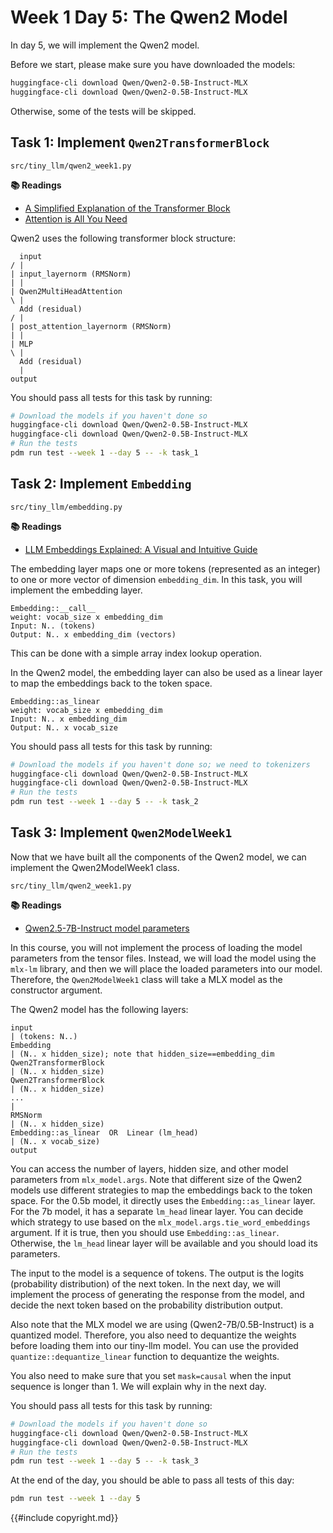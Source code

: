 # Week 1 Day 5: The Qwen2 Model

In day 5, we will implement the Qwen2 model.

Before we start, please make sure you have downloaded the models:

```bash
huggingface-cli download Qwen/Qwen2-0.5B-Instruct-MLX
huggingface-cli download Qwen/Qwen2-0.5B-Instruct-MLX
```

Otherwise, some of the tests will be skipped.

## Task 1: Implement `Qwen2TransformerBlock`

```
src/tiny_llm/qwen2_week1.py
```

**📚 Readings**

- [A Simplified Explanation of the Transformer Block](https://medium.com/@akhileshkapse/a-simplified-explanation-of-the-transformer-block-must-read-blog-for-nlp-enthusiasts-12ef240a62ac)
- [Attention is All You Need](https://arxiv.org/pdf/1706.03762)

Qwen2 uses the following transformer block structure:

```
  input
/ |
| input_layernorm (RMSNorm)
| |
| Qwen2MultiHeadAttention
\ |
  Add (residual)
/ |
| post_attention_layernorm (RMSNorm)
| |
| MLP
\ |
  Add (residual)
  |
output
```

You should pass all tests for this task by running:

```bash
# Download the models if you haven't done so
huggingface-cli download Qwen/Qwen2-0.5B-Instruct-MLX
huggingface-cli download Qwen/Qwen2-0.5B-Instruct-MLX
# Run the tests
pdm run test --week 1 --day 5 -- -k task_1
```

## Task 2: Implement `Embedding`

```
src/tiny_llm/embedding.py
```

**📚 Readings**

- [LLM Embeddings Explained: A Visual and Intuitive Guide](https://huggingface.co/spaces/hesamation/primer-llm-embedding)

The embedding layer maps one or more tokens (represented as an integer) to one or more vector of dimension `embedding_dim`.
In this task, you will implement the embedding layer.

```
Embedding::__call__
weight: vocab_size x embedding_dim
Input: N.. (tokens)
Output: N.. x embedding_dim (vectors)
```

This can be done with a simple array index lookup operation.

In the Qwen2 model, the embedding layer can also be used as a linear layer to map the embeddings back to the token space.

```
Embedding::as_linear
weight: vocab_size x embedding_dim
Input: N.. x embedding_dim
Output: N.. x vocab_size
```

You should pass all tests for this task by running:

```bash
# Download the models if you haven't done so; we need to tokenizers
huggingface-cli download Qwen/Qwen2-0.5B-Instruct-MLX
huggingface-cli download Qwen/Qwen2-0.5B-Instruct-MLX
# Run the tests
pdm run test --week 1 --day 5 -- -k task_2
```

## Task 3: Implement `Qwen2ModelWeek1`

Now that we have built all the components of the Qwen2 model, we can implement the Qwen2ModelWeek1 class.

```
src/tiny_llm/qwen2_week1.py
```

**📚 Readings**

- [Qwen2.5-7B-Instruct model parameters](https://huggingface.co/Qwen/Qwen2.5-7B-Instruct?show_file_info=model.safetensors.index.json)

In this course, you will not implement the process of loading the model parameters from the tensor files. Instead, we
will load the model using the `mlx-lm` library, and then we will place the loaded parameters into our model. Therefore,
the `Qwen2ModelWeek1` class will take a MLX model as the constructor argument.

The Qwen2 model has the following layers:

```
input
| (tokens: N..)
Embedding
| (N.. x hidden_size); note that hidden_size==embedding_dim
Qwen2TransformerBlock
| (N.. x hidden_size)
Qwen2TransformerBlock
| (N.. x hidden_size)
...
|
RMSNorm
| (N.. x hidden_size)
Embedding::as_linear  OR  Linear (lm_head)
| (N.. x vocab_size)
output
```

You can access the number of layers, hidden size, and other model parameters from `mlx_model.args`. Note that different
size of the Qwen2 models use different strategies to map the embeddings back to the token space. For the 0.5b model, it
directly uses the `Embedding::as_linear` layer. For the 7b model, it has a separate `lm_head` linear layer. You can
decide which strategy to use based on the `mlx_model.args.tie_word_embeddings` argument. If it is true, then you should
use `Embedding::as_linear`. Otherwise, the `lm_head` linear layer will be available and you should load its parameters.

The input to the model is a sequence of tokens. The output is the logits (probability distribution) of the next token.
In the next day, we will implement the process of generating the response from the model, and decide the next token
based on the probability distribution output.

Also note that the MLX model we are using (Qwen2-7B/0.5B-Instruct) is a quantized model. Therefore, you also need to
dequantize the weights before loading them into our tiny-llm model. You can use the provided `quantize::dequantize_linear`
function to dequantize the weights.

You also need to make sure that you set `mask=causal` when the input sequence is longer than 1. We will explain why
in the next day.

You should pass all tests for this task by running:

```bash
# Download the models if you haven't done so
huggingface-cli download Qwen/Qwen2-0.5B-Instruct-MLX
huggingface-cli download Qwen/Qwen2-0.5B-Instruct-MLX
# Run the tests
pdm run test --week 1 --day 5 -- -k task_3
```

At the end of the day, you should be able to pass all tests of this day:

```bash
pdm run test --week 1 --day 5
```

{{#include copyright.md}}
